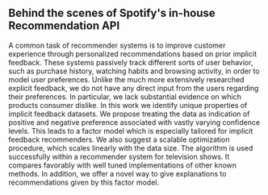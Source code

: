 ## Behind the scenes of Spotify's in-house Recommendation API

A common task of recommender systems is to improve
customer experience through personalized recommendations based on prior implicit feedback. These systems passively track different sorts of user behavior, such as purchase history, watching habits and browsing activity, in order to model user preferences. Unlike the much more extensively researched explicit feedback, we do not have any
direct input from the users regarding their preferences. In
particular, we lack substantial evidence on which products
consumer dislike. In this work we identify unique properties of implicit feedback datasets. We propose treating the
data as indication of positive and negative preference associated with vastly varying confidence levels. This leads to a
factor model which is especially tailored for implicit feedback recommenders. We also suggest a scalable optimization procedure, which scales linearly with the data size. The
algorithm is used successfully within a recommender system
for television shows. It compares favorably with well tuned
implementations of other known methods. In addition, we
offer a novel way to give explanations to recommendations
given by this factor model.



